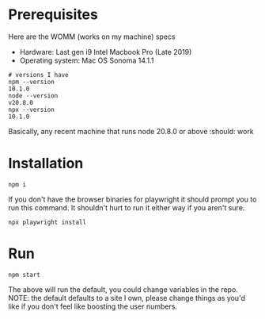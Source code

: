 # Prerequisites

Here are the WOMM (works on my machine) specs

- Hardware: Last gen i9 Intel Macbook Pro (Late 2019)
- Operating system: Mac OS Sonoma 14.1.1

```console
# versions I have
npm --version
10.1.0
node --version
v20.8.0
npx --version
10.1.0
```

Basically, any recent machine that runs node 20.8.0 or above :should: work

# Installation

```console
npm i
```

If you don't have the browser binaries for playwright it should prompt you to run this command. It shouldn't hurt to run it either way if you aren't sure.

```console
npx playwright install
```

# Run

```console
npm start
```

The above will run the default, you could change variables in the repo.
NOTE: the default defaults to a site I own, please change things as you'd like if you don't feel like boosting the user numbers. 

